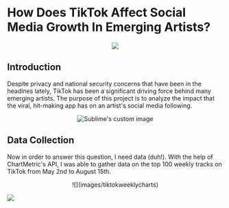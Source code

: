 # How Does TikTok Affect Social Media Growth In Emerging Artists?
<p align="center">
<img src="https://media.giphy.com/media/l1J3orPHZBfwTIOZy/source.gif">
</p>

## Introduction

Despite privacy and national security concerns that have been in the headlnes lately, TikTok
has been a significant driving force behind many emerging artists. The purpose of this project is
to analyze the impact that the viral, hit-making app has on an artist's social media following.
<p align="center">
<img src="https://media.giphy.com/media/xUPN3lFweTO9jnXgCk/source.gif" alt="Sublime's custom image"/>
</p>

## Data Collection

Now in order to answer this question, I need data (duh!). With the help of ChartMetric's API, 
I was able to gather data on the top 100 weekly tracks on TikTok from May 2nd to August 15th.
<p align="center">
![](images/tiktokweeklycharts)
</p>
<p align="left">
<img src="images/number of songs_artists">
</p>
